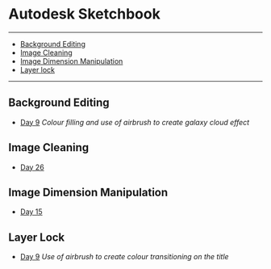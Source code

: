 # Autodesk Sketchbook
***

* [Background Editing](#background-editing)
* [Image Cleaning](#image-cleaning)
* [Image Dimension Manipulation](#image-dimension-manipulation)
* [Layer lock](#layer-lock)

***
## Background Editing
* [Day 9](https://github.com/VikkiWalls/30-Day-Map-Challenge-2022#space)
_Colour filling and use of airbrush to create galaxy cloud effect_

## Image Cleaning
* [Day 26](https://github.com/VikkiWalls/30-Day-Map-Challenge-2022#islands)

## Image Dimension Manipulation
* [Day 15](https://github.com/VikkiWalls/30-Day-Map-Challenge-2022#fooddrink)

## Layer Lock
* [Day 9](https://github.com/VikkiWalls/30-Day-Map-Challenge-2022#space)
_Use of airbrush to create colour transitioning on the title_